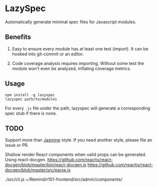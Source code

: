 # LazySpec

Automatically generate minimal spec files for Javascript modules.

## Benefits

1. Easy to ensure every module has at least one test (import). It can be hooked into git-commit or an editor.

2. Code coverage analysis requires importing. Without some test the module won't even be analyzed, inflating coverage metrics.


## Usage

```
npm install -g lazyspec
lazyspec path/to/modules
```

For every `.js` file under the path, lazyspec will generate a corresponding spec stub if there is none.

## TODO

Support more than [Jasmine](http://jasmine.github.io/) style. If you need another style, please file an issue or PR.

Shallow render React components when valid props can be generated. Using react-docgen.
https://github.com/reactjs/react-docgen/blob/master/bin/react-docgen.js
https://github.com/reactjs/react-docgen/blob/master/src/parse.js

./src/cli.js ~/Remind/r101-frontend/src/admin/components/
